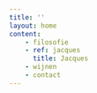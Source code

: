 ```yaml
---
title: ''
layout: home
content:
    - filosofie
    - ref: jacques
      title: Jacques
    - wijnen
    - contact
---
```

